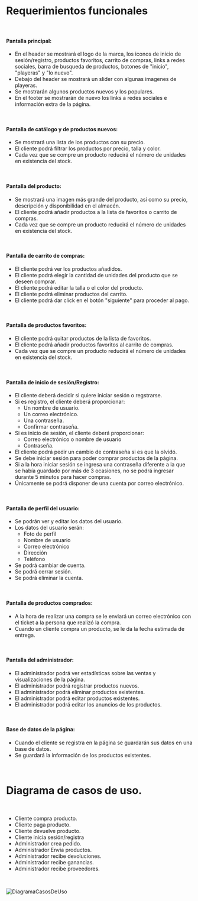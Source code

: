 # Requerimientos funcionales
<br>

#### Pantalla principal: 

* En el header se mostrará el logo de la marca, los iconos de inicio de sesión/registro, productos favoritos, carrito de compras,  links a redes sociales, barra de busqueda de productos, botones de "inicio", "playeras" y "lo nuevo". 
* Debajo del header se mostrará un slider con algunas imagenes de playeras.
* Se mostrarán algunos productos nuevos y los populares.
* En el footer se mostrarán de nuevo los links a redes sociales e información extra de la página.

<br>

#### Pantalla de catálogo y de productos nuevos:

* Se mostrará una lista de los productos con su precio. 
* El cliente podrá filtrar los productos por precio, talla y color. 
* Cada vez que se compre un producto reducirá el número de unidades en existencia del stock.

<br>

#### Pantalla del producto:

* Se mostrará una imagen más grande del producto, así como su precio, descripción y disponibilidad en el almacén.
* El cliente podrá añadir productos a la lista de favoritos o carrito de compras.
* Cada vez que se compre un producto reducirá el número de unidades en existencia del stock.

<br>

#### Pantalla de carrito de compras:

* El cliente podrá ver los productos añadidos.
* El cliente podrá elegir la cantidad de unidades del producto que se deseen comprar.
* El cliente podrá editar la talla o el color del producto.
* El cliente podrá eliminar productos del carrito.
* El cliente podrá dar click en el botón "siguiente" para proceder al pago.

<br>

#### Pantalla de productos favoritos:

* El cliente podrá quitar productos de la lista de favoritos.
* El cliente podrá añadir productos favoritos al carrito de compras.
* Cada vez que se compre un producto reducirá el número de unidades en existencia del stock.

<br>

#### Pantalla de inicio de sesión/Registro:

* El cliente deberá decidir si quiere iniciar sesión o regstrarse.
* Si es registro, el cliente deberá proporcionar: 
    - Un nombre de usuario.
    - Un correo electrónico.
    - Una contraseña.
    - Confirmar contraseña. 
* Si es inicio de sesión, el cliente deberá proporcionar:
    - Correo electrónico o nombre de usuario
    - Contraseña.
* El cliente podrá pedir un cambio de contraseña si es que la olvidó.
* Se debe iniciar sesión para poder comprar productos de la página.
* Si a la hora iniciar sesión se ingresa una contraseña diferente a la que se había guardado por más de 3 ocasiones, no se podrá ingresar durante 5 minutos para hacer compras.
* Únicamente se podrá disponer de una cuenta por correo electrónico.


<br>

#### Pantalla de perfil del usuario:

* Se podrán ver y editar los datos del usuario.
* Los datos del usuario serán:
    - Foto de perfil
    - Nombre de usuario
    - Correo electrónico
    - Dirección
    - Teléfono
* Se podrá cambiar de cuenta.    
* Se podrá cerrar sesión.
* Se podrá eliminar la cuenta.

<br>

#### Pantalla de productos comprados:

* A la hora de realizar una compra se le enviará un correo electrónico con el ticket a la persona que realizó la compra.
* Cuando un cliente compra un producto, se le da la fecha estimada de entrega. 

<br>

#### Pantalla del administrador:

* El administrador podrá ver estadísticas sobre las ventas y visualizaciones de la página.
* El administrador podrá registrar productos nuevos.
* El administrador podrá eliminar productos existentes.
* El administrador podrá editar productos existentes.
* El administrador podrá editar los anuncios de los productos.

<br>

#### Base de datos de la página:

* Cuando el cliente se registra en la página se guardarán sus datos en una base de datos.
* Se guardará la información de los productos existentes.

<br>

# Diagrama de casos de uso.

<br>

* Cliente compra producto.
* Cliente paga producto.
* Cliente devuelve producto.
* Cliente inicia sesión/registra
* Administrador crea pedido.
* Administrador Envia productos.
* Administrador recibe devoluciones.
* Administrador recibe ganancias.
* Administrador recibe proveedores.

<br>

![DiagramaCasosDeUso](CasosDeUso.png)